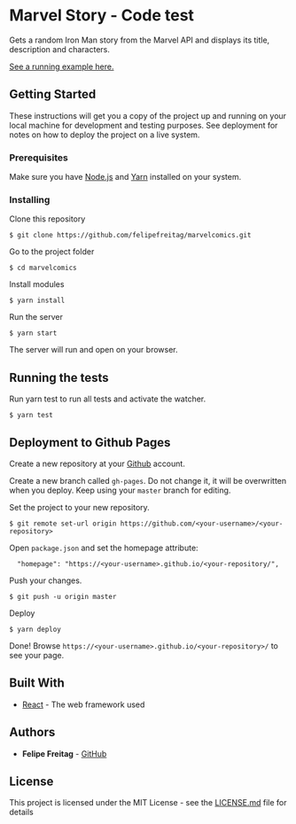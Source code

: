 # Marvel Story - Code test

Gets a random Iron Man story from the Marvel API and displays its title, description and characters.

[See a running example here.](https://felipefreitag.github.io/marvelcomics)

## Getting Started

These instructions will get you a copy of the project up and running on your local machine for development and testing purposes. See deployment for notes on how to deploy the project on a live system.

### Prerequisites

Make sure you have [Node.js](https://nodejs.org/en/download/) and
[Yarn](https://yarnpkg.com/lang/en/docs/install/) installed on your system.

### Installing

Clone this repository

```
$ git clone https://github.com/felipefreitag/marvelcomics.git
```

Go to the project folder

```
$ cd marvelcomics
```

Install modules

```
$ yarn install
```

Run the server

```
$ yarn start
```

The server will run and open on your browser.


## Running the tests

Run yarn test to run all tests and activate the watcher.

```
$ yarn test
```

## Deployment to Github Pages

Create a new repository at your [Github](https://www.github.com) account.

Create a new branch called ```gh-pages```. Do not change it, it will be overwritten when you deploy. Keep using your ```master``` branch for editing.

Set the project to your new repository.

```
$ git remote set-url origin https://github.com/<your-username>/<your-repository>
```

Open ```package.json``` and set the homepage attribute:

```
  "homepage": "https://<your-username>.github.io/<your-repository/",
```

Push your changes.

```
$ git push -u origin master
```

Deploy

```
$ yarn deploy
```

Done! Browse ```https://<your-username>.github.io/<your-repository>/``` to see your page.


## Built With

* [React](http://facebook.github.io/react) - The web framework used

## Authors

* **Felipe Freitag** - [GitHub](https://github.com/felipefreitag)

## License

This project is licensed under the MIT License - see the [LICENSE.md](LICENSE.md) file for details
